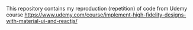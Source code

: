 This repository contains my reproduction (repetition) of code from Udemy course https://www.udemy.com/course/implement-high-fidelity-designs-with-material-ui-and-reactjs/

